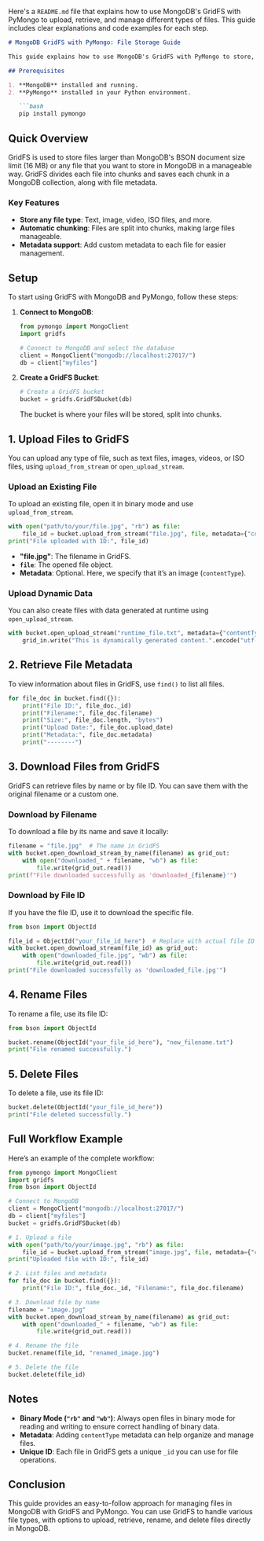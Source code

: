 Here's a `README.md` file that explains how to use MongoDB's GridFS with PyMongo to upload, retrieve, and manage different types of files. This guide includes clear explanations and code examples for each step.

```markdown
# MongoDB GridFS with PyMongo: File Storage Guide

This guide explains how to use MongoDB's GridFS with PyMongo to store, retrieve, and manage large files in a MongoDB database. GridFS splits files into smaller chunks and manages metadata, allowing you to store files of any type (text, images, videos, etc.) directly in MongoDB.

## Prerequisites

1. **MongoDB** installed and running.
2. **PyMongo** installed in your Python environment.

   ```bash
   pip install pymongo
   ```

## Quick Overview

GridFS is used to store files larger than MongoDB's BSON document size limit (16 MB) or any file that you want to store in MongoDB in a manageable way. GridFS divides each file into chunks and saves each chunk in a MongoDB collection, along with file metadata.

### Key Features

- **Store any file type**: Text, image, video, ISO files, and more.
- **Automatic chunking**: Files are split into chunks, making large files manageable.
- **Metadata support**: Add custom metadata to each file for easier management.

## Setup

To start using GridFS with MongoDB and PyMongo, follow these steps:

1. **Connect to MongoDB**:
   
   ```python
   from pymongo import MongoClient
   import gridfs

   # Connect to MongoDB and select the database
   client = MongoClient("mongodb://localhost:27017/")
   db = client["myfiles"]
   ```

2. **Create a GridFS Bucket**:

   ```python
   # Create a GridFS bucket
   bucket = gridfs.GridFSBucket(db)
   ```

   The bucket is where your files will be stored, split into chunks.

## 1. Upload Files to GridFS

You can upload any type of file, such as text files, images, videos, or ISO files, using `upload_from_stream` or `open_upload_stream`.

### Upload an Existing File

To upload an existing file, open it in binary mode and use `upload_from_stream`.

```python
with open("path/to/your/file.jpg", "rb") as file:
    file_id = bucket.upload_from_stream("file.jpg", file, metadata={"contentType": "image/jpeg"})
print("File uploaded with ID:", file_id)
```

- **"file.jpg"**: The filename in GridFS.
- **`file`**: The opened file object.
- **Metadata**: Optional. Here, we specify that it’s an image (`contentType`).

### Upload Dynamic Data

You can also create files with data generated at runtime using `open_upload_stream`.

```python
with bucket.open_upload_stream("runtime_file.txt", metadata={"contentType": "text/plain"}) as grid_in:
    grid_in.write("This is dynamically generated content.".encode("utf-8"))
```

## 2. Retrieve File Metadata

To view information about files in GridFS, use `find()` to list all files.

```python
for file_doc in bucket.find({}):
    print("File ID:", file_doc._id)
    print("Filename:", file_doc.filename)
    print("Size:", file_doc.length, "bytes")
    print("Upload Date:", file_doc.upload_date)
    print("Metadata:", file_doc.metadata)
    print("--------")
```

## 3. Download Files from GridFS

GridFS can retrieve files by name or by file ID. You can save them with the original filename or a custom one.

### Download by Filename

To download a file by its name and save it locally:

```python
filename = "file.jpg"  # The name in GridFS
with bucket.open_download_stream_by_name(filename) as grid_out:
    with open("downloaded_" + filename, "wb") as file:
        file.write(grid_out.read())
print(f"File downloaded successfully as 'downloaded_{filename}'")
```

### Download by File ID

If you have the file ID, use it to download the specific file.

```python
from bson import ObjectId

file_id = ObjectId("your_file_id_here")  # Replace with actual file ID
with bucket.open_download_stream(file_id) as grid_out:
    with open("downloaded_file.jpg", "wb") as file:
        file.write(grid_out.read())
print("File downloaded successfully as 'downloaded_file.jpg'")
```

## 4. Rename Files

To rename a file, use its file ID:

```python
from bson import ObjectId

bucket.rename(ObjectId("your_file_id_here"), "new_filename.txt")
print("File renamed successfully.")
```

## 5. Delete Files

To delete a file, use its file ID:

```python
bucket.delete(ObjectId("your_file_id_here"))
print("File deleted successfully.")
```

## Full Workflow Example

Here’s an example of the complete workflow:

```python
from pymongo import MongoClient
import gridfs
from bson import ObjectId

# Connect to MongoDB
client = MongoClient("mongodb://localhost:27017/")
db = client["myfiles"]
bucket = gridfs.GridFSBucket(db)

# 1. Upload a file
with open("path/to/your/image.jpg", "rb") as file:
    file_id = bucket.upload_from_stream("image.jpg", file, metadata={"contentType": "image/jpeg"})
print("Uploaded file with ID:", file_id)

# 2. List files and metadata
for file_doc in bucket.find({}):
    print("File ID:", file_doc._id, "Filename:", file_doc.filename)

# 3. Download file by name
filename = "image.jpg"
with bucket.open_download_stream_by_name(filename) as grid_out:
    with open("downloaded_" + filename, "wb") as file:
        file.write(grid_out.read())

# 4. Rename the file
bucket.rename(file_id, "renamed_image.jpg")

# 5. Delete the file
bucket.delete(file_id)
```

## Notes

- **Binary Mode (`"rb"` and `"wb"`)**: Always open files in binary mode for reading and writing to ensure correct handling of binary data.
- **Metadata**: Adding `contentType` metadata can help organize and manage files.
- **Unique ID**: Each file in GridFS gets a unique `_id` you can use for file operations.

## Conclusion

This guide provides an easy-to-follow approach for managing files in MongoDB with GridFS and PyMongo. You can use GridFS to handle various file types, with options to upload, retrieve, rename, and delete files directly in MongoDB.